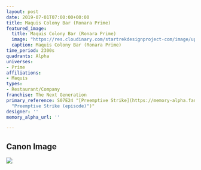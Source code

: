```yaml
---
layout: post
date: 2019-07-01T07:00:00+00:00
title: Maquis Colony Bar (Ronara Prime)
featured_image:
  title: Maquis Colony Bar (Ronara Prime)
  image: "https://res.cloudinary.com/startrekdesignproject-com/image/upload/v1562027770/MaquisColonyRonara.png"
  caption: Maquis Colony Bar (Ronara Prime)
time_period: 2300s
quadrants: Alpha
universes:
- Prime
affiliations:
- Maquis
types:
- Restaurant/Company
franchise: The Next Generation
primary_reference: S07E24 "[Preemptive Strike](https://memory-alpha.fandom.com/wiki/Preemptive_Strike
  "Preemptive Strike (episode)")"
designer: ''
memory_alpha_url: ''

---
```

## Canon Image

![](https://res.cloudinary.com/startrekdesignproject-com/image/upload/v1562027909/TNG-7x24-MaguisColonyRonaraPrime.jpg)